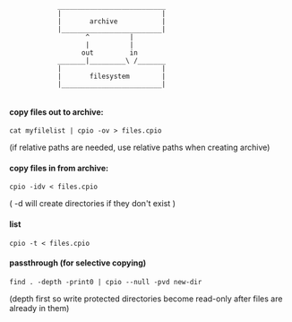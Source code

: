 ```
            ___________________________
            |                         |
            |       archive           |
            |_________________________|
                   ^          |        
                   |          |      
                  out         in       
            _______|_________\ /_______
            |                         |
            |       filesystem        |
            |_________________________|
                                       
```


#### copy files out to archive:
```cat myfilelist | cpio -ov > files.cpio```

(if relative paths are needed, use relative paths when creating archive)

#### copy files in from archive:
```cpio -idv < files.cpio```

( -d will create directories if they don't exist )

#### list
```cpio -t < files.cpio```

#### passthrough (for selective copying)
```find . -depth -print0 | cpio --null -pvd new-dir```

(depth first so write protected directories become read-only after files are already in them)
